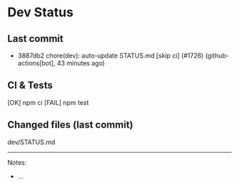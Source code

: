 # Dev Status

## Last commit
- 3887db2 chore(dev): auto-update STATUS.md [skip ci] (#1726) (github-actions[bot], 43 minutes ago)
## CI & Tests
[OK] npm ci
[FAIL] npm test

## Changed files (last commit)
dev/STATUS.md

---
Notes:
- ...
